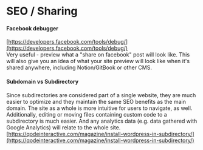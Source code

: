 # SEO / Sharing

#### Facebook debugger

[https://developers.facebook.com/tools/debug/](https://developers.facebook.com/tools/debug/)  
Very useful - preview what a "share on facebook" post will look like. This will also give you an idea of what your site preview will look like when it's shared anywhere, including Notion/GitBook or other CMS. 

#### Subdomain vs Subdirectory

Since subdirectories are considered part of a single website, they are much easier to optimize and they maintain the same SEO benefits as the main domain. The site as a whole is more intuitive for users to navigate, as well. Additionally, editing or moving files containing custom code to a subdirectory is much easier. And any analytics data \(e.g. data gathered with Google Analytics\) will relate to the whole site.  
[https://qodeinteractive.com/magazine/install-wordpress-in-subdirectory/](https://qodeinteractive.com/magazine/install-wordpress-in-subdirectory/)



